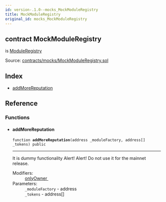 ```yaml
---
id: version-.1.0--mocks_MockModuleRegistry
title: MockModuleRegistry
original_id: mocks_MockModuleRegistry
---
```


<div class="contract-doc"><div class="contract"><h2 class="contract-header"><span class="contract-kind">contract</span> MockModuleRegistry</h2><p class="base-contracts"><span>is</span> <a href="ModuleRegistry.html">ModuleRegistry</a></p><div class="source">Source: <a href="https://github.com/PolymathNetwork/polymath-core/blob/v2.0.0/contracts/mocks/MockModuleRegistry.sol" target="_blank">contracts/mocks/MockModuleRegistry.sol</a></div></div><div class="index"><h2>Index</h2><ul><li><a href="mocks_MockModuleRegistry.html#addMoreReputation">addMoreReputation</a></li></ul></div><div class="reference"><h2>Reference</h2><div class="functions"><h3>Functions</h3><ul><li><div class="item function"><span id="addMoreReputation" class="anchor-marker"></span><h4 class="name">addMoreReputation</h4><div class="body"><code class="signature">function <strong>addMoreReputation</strong><span>(address _moduleFactory, address[] _tokens) </span><span>public </span></code><hr/><div class="description"><p>It is dummy functionality Alert! Alert! Do not use it for the mainnet release.</p></div><dl><dt><span class="label-modifiers">Modifiers:</span></dt><dd><a href="ModuleRegistry.html#onlyOwner">onlyOwner </a></dd><dt><span class="label-parameters">Parameters:</span></dt><dd><div><code>_moduleFactory</code> - address</div><div><code>_tokens</code> - address[]</div></dd></dl></div></div></li></ul></div></div></div>
